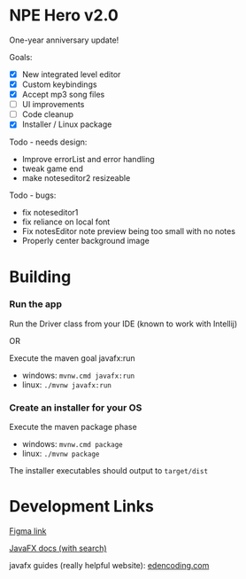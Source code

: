 # NPE Hero v2.0
One-year anniversary update!

Goals:
- [x] New integrated level editor
- [X] Custom keybindings
- [X] Accept mp3 song files
- [ ] UI improvements
- [ ] Code cleanup
- [X] Installer / Linux package

Todo - needs design:
- Improve errorList and error handling
- tweak game end
- make noteseditor2 resizeable

Todo - bugs:
- fix noteseditor1
- fix reliance on local font
- Fix notesEditor note preview being too small with no notes
- Properly center background image

# Building
### Run the app
Run the Driver class from your IDE (known to work with Intellij)

OR

Execute the maven goal javafx:run
- windows: `mvnw.cmd javafx:run`
- linux: `./mvnw javafx:run`

### Create an installer for your OS
Execute the maven package phase
- windows: `mvnw.cmd package`
- linux: `./mvnw package`

The installer executables should output to `target/dist`

# Development Links

[Figma link](https://www.figma.com/file/dpeMlWStSWrVHfLd0Uohws/Untitled?node-id=0%3A1&t=PVQi61Ig3AWtWNMm-1)

[JavaFX docs (with search)](https://openjfx.io/javadoc/15)

javafx guides (really helpful website):
[edencoding.com](https://edencoding.com/javafx-layouts/)
